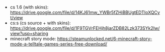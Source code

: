 - cs 1.6 (with skins): https://drive.google.com/file/d/14KJ61mw_YWBr5fZHiBBUgtEDTIoXQCyt/view
- cs:s (cs source + with skins): https://drive.google.com/file/d/1F9TGVrFEHjh8jarZDB82Lzk373SYk2Iw/view?usp=sharing
- minecraft story mode: https://steamunlocked.net/6-minecraft-story-mode-a-telltale-games-series-free-download/
